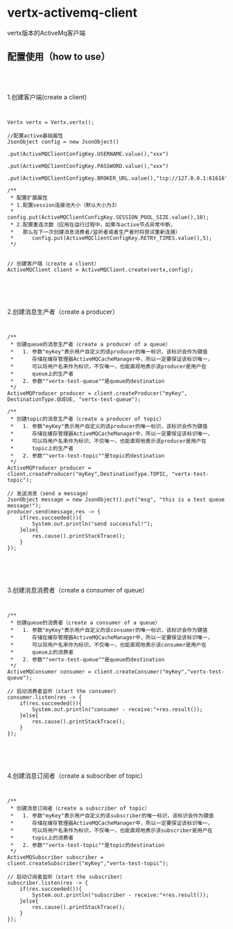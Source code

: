 # vertx-activemq-client
vertx版本的ActiveMq客户端<br>


## 配置使用（how to use）

<br><br><br>
1.创建客户端(create a client)

<pre><code>

Vertx vertx = Vertx.vertx();

//配置active基础属性
JsonObject config = new JsonObject()
                        .put(ActiveMQClientConfigKey.USERNAME.value(),"xxx")
                        .put(ActiveMQClientConfigKey.PASSWORD.value(),"xxx")
                        .put(ActiveMQClientConfigKey.BROKER_URL.value(),"tcp://127.0.0.1:61616");

/**
 * 配置扩展属性
 * 1.配置session连接池大小（默认大小为3）
 *      config.put(ActiveMQClientConfigKey.SESSION_POOL_SIZE.value(),10);
 * 2.配置重连次数（应用在运行过程中，如果与active节点异常中断，
 *   那么在下一次创建消息消费者/监听者或者生产者时将尝试重新连接）
 *      config.put(ActiveMQClientConfigKey.RETRY_TIMES.value(),5);
 */


// 创建客户端（create a client）
ActiveMQClient client = ActiveMQClient.create(vertx,config);

</code></pre>

<br><br><br>
2.创建消息生产者（create a producer）

<pre><code>

/**
 * 创建queue的消息生产者（create a producer of a queue）
 *   1. 参数"myKey"表示用户自定义的该producer的唯一标识，该标识会作为键值
 *      存储在缓存管理器ActiveMQCacheManager中，所以一定要保证该标识唯一，
 *      可以将用户名来作为标识，不仅唯一，也能直观地表示该producer是用户在
 *      queue上的生产者
 *   2. 参数""vertx-test-queue""是queue的destination
 */
ActiveMQProducer producer = client.createProducer("myKey", DestinationType.QUEUE, "vertx-test-queue");

/**
 * 创建topic的消息生产者（create a producer of topic）
 *   1. 参数"myKey"表示用户自定义的该producer的唯一标识，该标识会作为键值
 *      存储在缓存管理器ActiveMQCacheManager中，所以一定要保证该标识唯一，
 *      可以将用户名来作为标识，不仅唯一，也能直观地表示该producer是用户在
 *      topic上的生产者
 *   2. 参数""vertx-test-topic""是topic的destination
 */
ActiveMQProducer producer = client.createProducer("myKey",DestinationType.TOPIC, "vertx-test-topic");

// 发送消息（send a message）
JsonObject message = new JsonObject().put("msg", "this is a test queue message!");
producer.send(message,res -> {
    if(res.succeeded()){
        System.out.println("send successful!");
    }else{
        res.cause().printStackTrace();
    }
});

</code></pre>

<br><br><br>
3.创建消息消费者（create a consumer of queue）

<pre><code>

/**
 * 创建queue的消费者（create a consumer of a queue）
 *   1. 参数"myKey"表示用户自定义的该consumer的唯一标识，该标识会作为键值
 *      存储在缓存管理器ActiveMQCacheManager中，所以一定要保证该标识唯一，
 *      可以将用户名来作为标识，不仅唯一，也能直观地表示该consumer是用户在
 *      queue上的消费者
 *   2. 参数""vertx-test-queue""是queue的destination
 */   
ActiveMQConsumer consumer = client.createConsumer("myKey","vertx-test-queue");

// 启动消费者监听（start the consumer）
consumer.listen(res -> {
    if(res.succeeded()){
        System.out.println("consumer - receive:"+res.result());
    }else{
        res.cause().printStackTrace();
    }
});

</code></pre>

<br><br><br>
4.创建消息订阅者（create a subscriber of topic）

<pre><code>

/**
 * 创建消息订阅者（create a subscriber of topic）
 *   1. 参数"myKey"表示用户自定义的该subscriber的唯一标识，该标识会作为键值
 *      存储在缓存管理器ActiveMQCacheManager中，所以一定要保证该标识唯一，
 *      可以将用户名来作为标识，不仅唯一，也能直观地表示该subscriber是用户在
 *      topic上的消费者
 *   2. 参数""vertx-test-topic""是topic的destination
 */   
ActiveMQSubscriber subscriber = client.createSubscriber("myKey","vertx-test-topic");

// 启动订阅者监听（start the subscriber）
subscriber.listen(res -> {
    if(res.succeeded()){
        System.out.println("subscriber - receive:"+res.result());
    }else{
        res.cause().printStackTrace();
    }
});

</code></pre>





